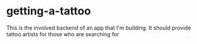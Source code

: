 # getting-a-tattoo
This is the involved backend of an app that I'm building. It should provide tattoo artists for those who are searching for

